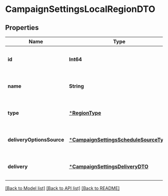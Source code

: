 # CampaignSettingsLocalRegionDTO


## Properties
Name | Type | Description | Notes
------------ | ------------- | ------------- | -------------
**id** | **Int64** | Идентификатор региона. | [optional] [default to nothing]
**name** | **String** | Название региона. | [optional] [default to nothing]
**type** | [***RegionType**](RegionType.md) |  | [optional] [default to nothing]
**deliveryOptionsSource** | [***CampaignSettingsScheduleSourceType**](CampaignSettingsScheduleSourceType.md) |  | [optional] [default to nothing]
**delivery** | [***CampaignSettingsDeliveryDTO**](CampaignSettingsDeliveryDTO.md) |  | [optional] [default to nothing]


[[Back to Model list]](../README.md#models) [[Back to API list]](../README.md#api-endpoints) [[Back to README]](../README.md)


